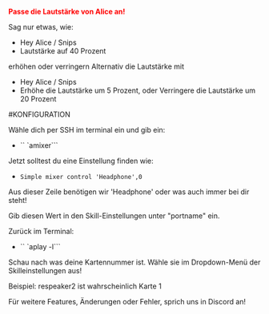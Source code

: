 
<Span style = "color: #ff0000;"> <strong> Passe die Lautstärke von Alice an! </strong> </span>

Sag nur etwas, wie:

- Hey Alice / Snips
- Lautstärke auf 40 Prozent

erhöhen oder verringern Alternativ die Lautstärke mit

- Hey Alice / Snips
- Erhöhe die Lautstärke um 5 Prozent, oder Verringere die Lautstärke um 20 Prozent

#KONFIGURATION

Wähle dich per SSH im terminal ein und gib ein:

- `` `amixer```

Jetzt solltest du eine Einstellung finden wie:

- ```Simple mixer control 'Headphone',0```

Aus dieser Zeile benötigen wir 'Headphone' oder was auch immer bei dir steht!

Gib diesen Wert in den Skill-Einstellungen unter "portname" ein.

Zurück im Terminal:

 - `` `aplay -l```
 
Schau nach was deine Kartennummer ist. Wähle sie im Dropdown-Menü der Skilleinstellungen aus!

Beispiel: respeaker2 ist wahrscheinlich Karte 1
   
Für weitere Features, Änderungen oder Fehler, sprich uns in Discord an!

